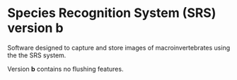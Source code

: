 # Species Recognition System (SRS) version b

Software designed to capture and store images of macroinvertebrates using the the SRS system.

Version **b** contains no flushing features.
